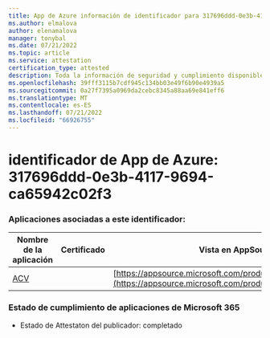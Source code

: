 ```yaml
---
title: App de Azure información de identificador para 317696ddd-0e3b-4117-9694-ca65942c02f3
ms.author: elmalova
author: elenamalova
manager: tonybal
ms.date: 07/21/2022
ms.topic: article
ms.service: attestation
certification_type: attested
description: Toda la información de seguridad y cumplimiento disponible para 317696ddd-0e3b-4117-9694-ca65942c02f3.
ms.openlocfilehash: 39fff3115b7cdf945c134bb03e49f6b90e4939a5
ms.sourcegitcommit: 0a27f7395a0969da2cebc8345a88aa69e841eff6
ms.translationtype: MT
ms.contentlocale: es-ES
ms.lasthandoff: 07/21/2022
ms.locfileid: "66926755"
---
```

# <a name="azure-app-id-317696dd-0e3b-4117-9694-ca65942c02f3"></a>identificador de App de Azure: 317696ddd-0e3b-4117-9694-ca65942c02f3


### <a name="apps-associated-with-this-id"></a>Aplicaciones asociadas a este identificador:
| **Nombre de la aplicación** | **Certificado** | **Vista en AppSource** |
|--------------|---------------|-----------------------|
| [ACV](../forward/WA200004237.md) |  | [https://appsource.microsoft.com/product/office/WA200004237](https://appsource.microsoft.com/product/office/WA200004237) |

### <a name="microsoft-365-app-compliance-status"></a>Estado de cumplimiento de aplicaciones de Microsoft 365
- Estado de Attestaton del publicador: completado
